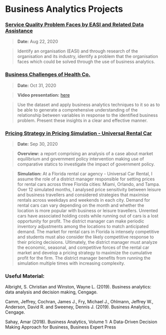 # Business Analytics Projects

### [Service Quality Problem Faces by EASI and Related Data Assistance](https://github.com/Wenying-Wu/Business-Analytics-Projects/blob/main/Service%20Quality%20Problem%20Faces%20by%20EASI%20and%20Related%20Data%20Assistance.md)

> **Date:** Aug 22, 2020

> Identify an organisation (EASI) and through research of the organisation and its industry, identify a problem that the organisation faces which could be solved through the use of business analytics.



### [Business Challenges of Health Co.](https://github.com/Wenying-Wu/Business-Analytics-Projects/blob/main/Business%20Challenges%20of%20Health%20Co.pdf)
> **Date:** Oct 31, 2020

> **Video presentation:** [here](https://github.com/Wenying-Wu/Business-Analytics-Projects#:~:text=Business%20Challenges%20of%20Health%20Co.mp4)

> Use the dataset and apply business analytics techniques to it so as to be able to generate
a comprehensive understanding of the relationship between variables in response to the identified
business problem. Present these insights in a clear and effective manner.

### [Pricing Strategy in Pricing Simulation - Universal Rental Car](https://github.com/Wenying-Wu/Business-Analytics-Projects/blob/main/Pricing%20Strategy%20in%20Pricing%20Simulation%20-%20Universal%20car%20rental.pdf)

> **Date:** Sep 30, 2020

> **Overview:**
a report comprising an analysis of a case about market equilibrium and government policy intervention making use of comparative statics to investigate the impact of government policy.

> **Simulation:**
At a Florida rental car agency - Universal Car Rental, I assume the role of a district manager responsible for setting prices for rental cars across three Florida cities: Miami, Orlando, and Tampa. Over 12 simulated months, I analysed price sensitivity between leisure and business travellers and considered strategies that maximise rentals across weekdays and weekends in each city. Demand for rental cars can vary depending on the month and whether the location is more popular with business or leisure travellers. Unrented cars have associated holding costs while running out of cars is a lost opportunity for profit. The district manager can make periodic inventory adjustments among the locations to match anticipated demand. The market for rental cars in Florida is intensely competitive and students must also consider the likely competitive response to their pricing decisions. Ultimately, the district manager must analyze the economic, seasonal, and competitive forces of the rental car market and develop a pricing strategy to maximize the cumulative profit for the firm. The district manager benefits from running the simulation multiple times with increasing complexity. 


### Useful Material:
Albright, S. Christian and Winston, Wayne L. (2019). Business analytics: data analysis and decision making, Cengage.

Camm, Jeffrey, Cochran, James J., Fry, Michael J., Ohlmann, Jeffrey W., Anderson, David R. and Sweeney, Dennis J. (2019). Business Analytics, Cengage.

Sahay, Amar (2018). Business Analytics, Volume 1: A Data-Driven Decision Making Approach for Business, Business Expert Press
